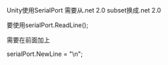 Unity使用SerialPort
需要从.net 2.0 subset换成.net 2.0

要使用serialPort.ReadLine();

需要在前面加上

serialPort.NewLine = "\\n";


